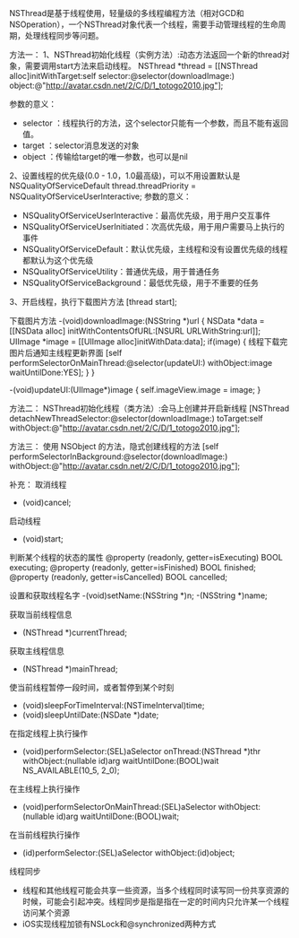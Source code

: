 NSThread是基于线程使用，轻量级的多线程编程方法（相对GCD和NSOperation），一个NSThread对象代表一个线程，需要手动管理线程的生命周期，处理线程同步等问题。

方法一：
1、NSThread初始化线程（实例方法）:动态方法返回一个新的thread对象，需要调用start方法来启动线程。
NSThread *thread = [[NSThread alloc]initWithTarget:self selector:@selector(downloadImage:) object:@"http://avatar.csdn.net/2/C/D/1_totogo2010.jpg"];

参数的意义：
* selector ：线程执行的方法，这个selector只能有一个参数，而且不能有返回值。
* target ：selector消息发送的对象
* object ：传输给target的唯一参数，也可以是nil

2、设置线程的优先级(0.0 - 1.0，1.0最高级)，可以不用设置默认是NSQualityOfServiceDefault
thread.threadPriority = NSQualityOfServiceUserInteractive;
参数的意义：
* NSQualityOfServiceUserInteractive：最高优先级，用于用户交互事件
* NSQualityOfServiceUserInitiated：次高优先级，用于用户需要马上执行的事件
* NSQualityOfServiceDefault：默认优先级，主线程和没有设置优先级的线程都默认为这个优先级
* NSQualityOfServiceUtility：普通优先级，用于普通任务
* NSQualityOfServiceBackground：最低优先级，用于不重要的任务

3、开启线程，执行下载图片方法
[thread start];

下载图片方法
-(void)downloadImage:(NSString *)url
{
NSData *data = [[NSData alloc] initWithContentsOfURL:[NSURL URLWithString:url]];
UIImage *image = [[UIImage alloc]initWithData:data];
if(image)
{
线程下载完图片后通知主线程更新界面
[self performSelectorOnMainThread:@selector(updateUI:) withObject:image waitUntilDone:YES];
}
}

-(void)updateUI:(UIImage*)image
{
self.imageView.image = image;
}  

方法二：
NSThread初始化线程（类方法）:会马上创建并开启新线程
[NSThread detachNewThreadSelector:@selector(downloadImage:) toTarget:self withObject:@"http://avatar.csdn.net/2/C/D/1_totogo2010.jpg"];

方法三：
使用 NSObject 的方法，隐式创建线程的方法
[self performSelectorInBackground:@selector(downloadImage:) withObject:@"http://avatar.csdn.net/2/C/D/1_totogo2010.jpg"];

补充：
取消线程
- (void)cancel;

启动线程
- (void)start;

判断某个线程的状态的属性
@property (readonly, getter=isExecuting) BOOL executing;
@property (readonly, getter=isFinished) BOOL finished;
@property (readonly, getter=isCancelled) BOOL cancelled;

设置和获取线程名字
-(void)setName:(NSString *)n;
-(NSString *)name;

获取当前线程信息
+ (NSThread *)currentThread;

获取主线程信息
+ (NSThread *)mainThread;

使当前线程暂停一段时间，或者暂停到某个时刻
+ (void)sleepForTimeInterval:(NSTimeInterval)time;
+ (void)sleepUntilDate:(NSDate *)date;

在指定线程上执行操作
- (void)performSelector:(SEL)aSelector onThread:(NSThread *)thr withObject:(nullable id)arg waitUntilDone:(BOOL)wait NS_AVAILABLE(10_5, 2_0);

在主线程上执行操作
- (void)performSelectorOnMainThread:(SEL)aSelector withObject:(nullable id)arg waitUntilDone:(BOOL)wait;

在当前线程执行操作
- (id)performSelector:(SEL)aSelector withObject:(id)object;

线程同步
* 线程和其他线程可能会共享一些资源，当多个线程同时读写同一份共享资源的时候，可能会引起冲突。线程同步是指是指在一定的时间内只允许某一个线程访问某个资源
* iOS实现线程加锁有NSLock和@synchronized两种方式
